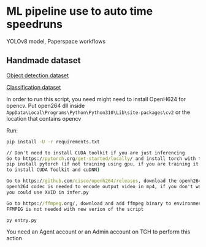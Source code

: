 # ML pipeline use to auto time speedruns
YOLOv8 model, Paperspace workflows
## Handmade dataset
[Object detection dataset](https://universe.roboflow.com/auto-time/autotime)

[Classification dataset](https://universe.roboflow.com/auto-time/auto-time-classify)

In order to run this script, you need might need to install OpenH624 for opencv. Put open264 dll inside 
`AppData\Local\Programs\Python\Python310\Lib\site-packages\cv2` or the location that contains opencv

Run:
```cmd
pip install -U -r requirements.txt

// Don't need to install CUDA toolkit if you are just inferencing
Go to https://pytorch.org/get-started/locally/ and install torch with the corresponding CUDA version
pip install pytorch (if not training using gpu, if you are training it's required
to install CUDA Toolkit and cuDNN)

Go to https://github.com/cisco/openh264/releases, download the openh264 dll and put into cv2 package folder
openh264 codec is needed to encode output video in mp4, if you don't want to
you could use XVID in infer.py

Go to https://ffmpeg.org/, download and add ffmpeg binary to environment variables
FFMPEG is not needed with new verion of the script

py entry.py
```

You need an Agent account or an Admin account on TGH to perform this action
